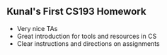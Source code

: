 ## Kunal's First CS193 Homework 

- Very nice TAs
- Great introduction for tools and resources in CS
- Clear instructions and directions on assignments 

